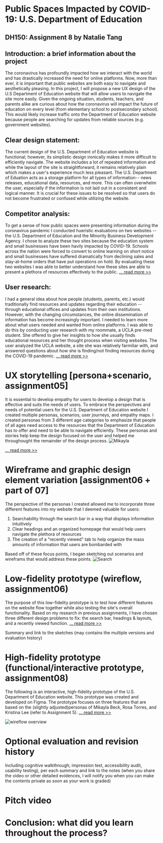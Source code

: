 # Public Spaces Impacted by COVID-19: U.S. Department of Education 
## DH150: Assignment 8 by Natalie Tang

## Introduction: a brief information about the project
The coronavirus has profoundly impacted how we interact with the world and has drastically increased the need for online platforms. Now, more than ever, it is important that public websites are both easy to navigate and aesthetically pleasing. In this project, I will propose a new UX design of the U.S Department of Education website that will allow users to navigate the site more easily. Given the ongoing situation, students, teachers, and parents alike are curious about how the coronavirus will impact the future of education on every level (from elementary school to postsecondary school). This would likely increase traffic onto the Department of Education website because people are searching for updates from reliable sources (e.g. government websites). 

## Clear design statement: 
The current design of the U.S. Department of Education website is functional; however, its simplistic design ironically makes it more difficult to efficiently navigate. The website includes a lot of repeated information and while the layout of the site is straightforward, it remains relatively plain which makes a user's experience much less pleasant. The U.S. Department of Eduation acts as a storage platform for all types of information-- news releases, educational data, resources, and more. This can often overwhelm the user, especially if the information is not laid out in a consistent and logical manner. It is crucial for these issues to be resolved so that users do not become frustrated or confused while utilizing the website.  

## Competitor analysis:
To get a sense of how public spaces were presenting information during the coronavirus pandemic I conducted hueristic evaluations on two websites -- the U.S. Department of Education and the Minority Business Development Agency. I chose to analyze these two sites because the education system and small businesses have been havily impacted by COVID-19. Schools across the nation were forced to convert to online learning on short notice and small businesses have suffered dramatically from declining sales and stay-at-home orders that have put operations on hold. By evaluating these two websites I was able to better understand how these sites are able to present a plethora of resources effectively to the public. [... read more >>](https://github.com/nataliejtang/DH150-Natalie-Tang/blob/master/Assignment-1.md)

## User research:
I had a general idea about how people (students, parents, etc.) would traditionally find resources and updates regarding their education -- through educational offices and updates from their own institutions. However, with the changing circumstances, the online dissemination of information has become increasingly important. I needed to learn more about what users needed and wanted from online platforms. I was able to do this by conducting user research with my roommate, a UCLA pre-med student. She offered to give her insights to how she usually finds educational resources and her thought process when visiting websites. The user analyzed the UCLA website, a site she was relatively farmiliar with, and answered questions about how she is finding/not finding resources during the COVID-19 pandemic. [... read more >>](https://github.com/nataliejtang/DH150-Natalie-Tang/blob/master/Assignment-4.md)

# UX storytelling [persona+scenario, assignment05]
It is essential to develop empathy for users to develop a design that is effective and suits the needs of users. To embrace the perspectives and needs of potential users for the U.S. Department of Education website I created multiple personas, scenarios, user journeys, and empathy maps. I created personas from 3 different age categories to emphasize that people of all ages need access to the resources that the Department of Education has to offer and need to be able to navigate efficiently. These personas and stories help keep the design focused on the user and helped me throughought the remainder of the design process.
 ![Mikayla](P2.png)
 
 [... read more >>](https://github.com/nataliejtang/DH150-Natalie-Tang/blob/master/Assignment-5.md)
 

# Wireframe and graphic design element variation [assignment06 + part of 07]
The perspective of the personas I created allowed me to incorporate three different features into my website that I deemed valuable for users:

1. Searchability through the search bar in a way that displays information intuitively
2. Clear headings and an organized homepage that would help users navigate the plethora of resources
3. The creation of a "recently viewed" tab to help organize the mass amounts of information that users are bombarded with

Based off of these focus points, I began sketching out scenarios and wireframs that would address these points. 
![Search](WF1.jpg)


# Low-fidelity prototype (wireflow, assignment06)
The purpose of this low-fidelity prototype is to test how different features on the website flow together while also testing the site's overall functionality. Based on my research in previous assignments, I have chosen three different design problems to fix: the search bar, headings & layouts, and a recently viewed function. [... read more >>](https://github.com/nataliejtang/DH150-Natalie-Tang/blob/master/Assignment-6.md) 

Summary and link to the sketches (may contains the multiple versions and evaluation history)

# High-fidelity prototype (functional/interactive prototype, assignment08)
The following is an interactive, high-fidelity prototype of the U.S. Department of Education website. This prototype was created and developed on Figma. The prototype focuses on three features that are based on the (slightly adjusted)personas of Mikayla Beck, Rosa Torres, and Kristina Lee (refer to Assignment 5). [... read more >>](https://github.com/nataliejtang/DH150-Natalie-Tang/blob/master/Assignment-7.md) 

![wireflow overview](overview.png) 

# Optional evaluation and revision history 

Including cognitive walkthrough; impression test, accessibility audit, usability testing), per each summary and link to the notes (when you share the video or other detailed evidences, I will notify you when you can make the contents private as soon as your work is graded)

# Pitch video 

# Conclusion: what did you learn throughout the process?
